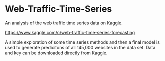 # Web-Traffic-Time-Series
An analysis of the web traffic time series data on Kaggle. 

https://www.kaggle.com/c/web-traffic-time-series-forecasting

A simple exploration of some time series methods and then a final model is used to generate predicitons of all 145,000 websites in the data set. Data and key can be downloaded directly from Kaggle.

